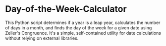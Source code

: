 # Day-of-the-Week-Calculator
This Python script determines if a year is a leap year, calculates the number of days in a month, and finds the day of the week for a given date using Zeller's Congruence. It's a simple, self-contained utility for date calculations without relying on external libraries.
